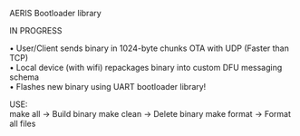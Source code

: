 AERIS Bootloader library

IN PROGRESS

• User/Client sends binary in 1024-byte chunks OTA with UDP (Faster than TCP)<br>
• Local device (with wifi) repackages binary into custom DFU messaging schema<br>
• Flashes new binary using UART bootloader library!<br>

USE:<br>
make all    -> Build binary
make clean  -> Delete binary
make format -> Format all files